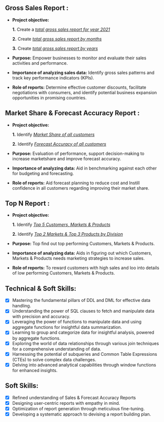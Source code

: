 ## Gross Sales Report :


- **Project objective:** 

    **1.** Create a _[total gross sales report for year 2021](https://github.com/anshulnigam77/AtliQ_Sales_Analytics_SQL/blob/main/AtliQ%20Sales%20Analytics/Gross%20Sales/1.Total%20Gross%20Sales%20(2021).sql)_ 

    **2.** Create _[total gross sales report by months](https://github.com/anshulnigam77/AtliQ_Sales_Analytics_SQL/blob/main/AtliQ%20Sales%20Analytics/Gross%20Sales/2.Total%20Gross%20Sales%20(Monthly).sql)_

    **3.** Create _[total gross sales report by years](https://github.com/anshulnigam77/AtliQ_Sales_Analytics_SQL/blob/main/AtliQ%20Sales%20Analytics/Gross%20Sales/3.Total%20Gross%20Sales%20(Yearly).sql)_

- **Purpose:** Empower businesses to monitor and evaluate their sales activities and performance.

- **Importance of analyzing sales data:** Identify gross sales patterns and track key performance indicators (KPIs).

- **Role of reports:** Determine effective customer discounts, facilitate negotiations with consumers, and identify potential business expansion opportunities in promising countries.


## Market Share & Forecast Accuracy Report :

- **Project objective:** 

    **1.** Identify _[Market Share of all customers](https://github.com/anshulnigam77/AtliQ_Sales_Analytics_SQL/blob/main/AtliQ%20Sales%20Analytics/Marketshare%20%26%20Forecast%20Accuracy/1.Maretshare%25.sql)_

   **2.** Identify _[Forecast Accuracy of all customers](https://github.com/anshulnigam77/AtliQ_Sales_Analytics_SQL/blob/main/AtliQ%20Sales%20Analytics/Marketshare%20%26%20Forecast%20Accuracy/3.Forecast%20Accuracy%20(by%20Customer).sql.sql)_

- **Purpose:** Evaluation of performance, support decision-making to increase marketshare and improve forecast accuracy.

- **Importance of analyzing data:** Aid in benchmarking against each other for budgeting and forecasting.

- **Role of reports:** Aid forecast planning to reduce cost and Instill confidence in all customers regarding improving their market share.


## Top N Report :

- **Project objective:** 

    **1.** Identify _[Top 5 Customers, Markets & Products](https://github.com/anshulnigam77/AtliQ_Sales_Analytics_SQL/blob/main/AtliQ%20Sales%20Analytics/Metrics%20by%20Rank/1.Top%205%20Customers%20(2021).sql)_

   **2.** Identify _[Top 2 Markets & Top 3 Products by Division](https://github.com/anshulnigam77/AtliQ_Sales_Analytics_SQL/blob/main/AtliQ%20Sales%20Analytics/Metrics%20by%20Rank/4.Top2%20Markets%20(by%20Division).sql)_

- **Purpose:** Top find out top performing Customers, Markets & Products.

- **Importance of analyzing data:** Aids in figuring out which Customers, Markets & Products needs marketing strategies to increase sales.

- **Role of reports:** To reward customers with high sales and loo into details of low performing Customers, Markets & Products.


## Technical & Soft Skills:
- [x]	Mastering the fundamental pillars of DDL and DML for effective data handling.
- [x]	Understanding the power of SQL clauses to fetch and manipulate data with precision and accuracy.
- [x]	Leveraging the power of functions to manipulate data and using aggregate functions for insightful data summarization.
- [x]	Learning to group and categorize data for insightful analysis, powered by aggregate functions.
- [x]	Exploring the world of data relationships through various join techniques for a comprehensive understanding of data.
- [x]	Harnessing the potential of subqueries and Common Table Expressions (CTEs) to solve complex data challenges.
- [x]	Delving into advanced analytical capabilities through window functions for enhanced insights.
      
## Soft Skills:
- [x]	Refined understanding of Sales & Forecast Accuracy Reports
- [x]	Designing user-centric reports with empathy in mind.
- [x]	Optimization of report generation through meticulous fine-tuning.
- [x]	Developing a systematic approach to devising a report building plan.
